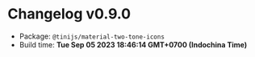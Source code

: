 # Changelog v0.9.0

- Package: `@tinijs/material-two-tone-icons`
- Build time: **Tue Sep 05 2023 18:46:14 GMT+0700 (Indochina Time)**

